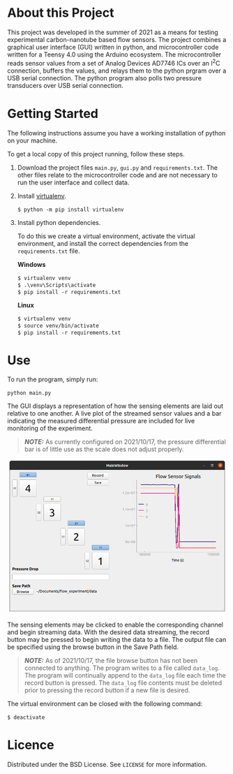 # About this Project
This project was developed in the summer of 2021 as a means for testing experimental carbon-nanotube based flow sensors.  The project combines a graphical user interface (GUI) written in python, and microcontroller code written for a Teensy 4.0 using the Arduino ecosystem.  The microcontroller reads sensor values from a set of Analog Devices AD7746 ICs over an I<sup>2</sup>C connection, buffers the values, and relays them to the python prgram over a USB serial connection.  The python program also polls two pressure transducers over USB serial connection.
# Getting Started
The following instructions assume you have a working installation of python on your machine.

To get a local copy of this project running, follow these steps.

1. Download the project files `main.py`, `gui.py` and `requirements.txt`.  The other files relate to the microcontroller code and are not necessary to run the user interface and collect data.

1. Install [virtualenv](https://pypi.org/project/virtualenv/).
    ```
    $ python -m pip install virtualenv
    ```
1. Install python dependencies.

    To do this we create a virtual environment, activate the virtual environment, and install the correct dependencies from the `requirements.txt` file.
    
    **Windows**
    ```
    $ virtualenv venv
    $ .\venv\Scripts\activate
    $ pip install -r requirements.txt
    ```
    **Linux**
    ```
    $ virtualenv venv
    $ source venv/bin/activate
    $ pip install -r requirements.txt
    ```
# Use
To run the program, simply run:
```
python main.py
```
The GUI displays a representation of how the sensing elements are laid out relative to one another.  A live plot of the streamed sensor values and a bar indicating the measured differential pressure are included for live monitoring of the experiment.
> **_NOTE:_** As currently configured on 2021/10/17, the pressure differential bar is of little use as the scale does not adjust properly.

<img src="images/GUI Demo Oct 6.png" width="600">

The sensing elements may be clicked to enable the corresponding channel and begin streaming data.  With the desired data streaming, the record button may be pressed to begin writing the data to a file.  The output file can be specified using the browse button in the Save Path field.
> **_NOTE:_** As of 2021/10/17, the file browse button has not been connected to anything.  The program writes to a file called `data_log`.  The program will continually append to the `data_log` file each time the record button is pressed.  The `data_log` file contents must be deleted prior to pressing the record button if a new file is desired.

The virtual environment can be closed with the following command:
```
$ deactivate
```
# Licence
Distributed under the BSD License. See `LICENSE` for more information.
